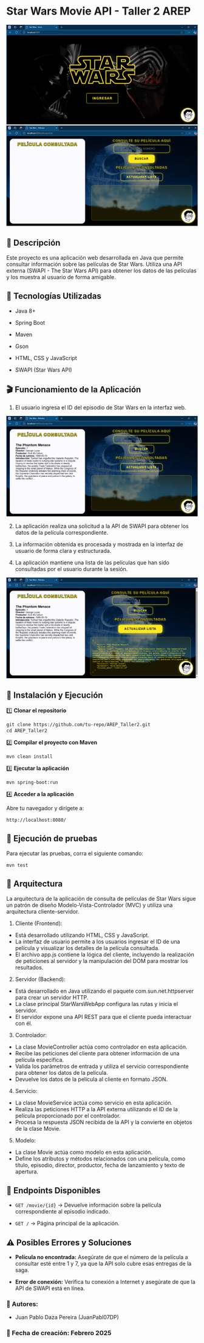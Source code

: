 # **Star Wars Movie API - Taller 2 AREP**
![](img/img.png)
![](img/img_1.png)
## 📌 Descripción

Este proyecto es una aplicación web desarrollada en Java que permite consultar información sobre las películas de Star Wars. Utiliza una API externa (SWAPI - The Star Wars API) para obtener los datos de las películas y los muestra al usuario de forma amigable.

## 🚀 Tecnologías Utilizadas

- Java 8+

- Spring Boot

- Maven

- Gson

- HTML, CSS y JavaScript

- SWAPI (Star Wars API)

## 🎬 Funcionamiento de la Aplicación

1. El usuario ingresa el ID del episodio de Star Wars en la interfaz web.

![](img/img_2.png)

2. La aplicación realiza una solicitud a la API de SWAPI para obtener los datos de la película correspondiente.

3. La información obtenida es procesada y mostrada en la interfaz de usuario de forma clara y estructurada.

4. La aplicación mantiene una lista de las películas que han sido consultadas por el usuario durante la sesión.

![](img/img_3.png)

## 🔧 Instalación y Ejecución

1️⃣ **Clonar el repositorio**

```
git clone https://github.com/tu-repo/AREP_Taller2.git
cd AREP_Taller2
```

2️⃣ **Compilar el proyecto con Maven**

```
mvn clean install
```

3️⃣ **Ejecutar la aplicación**

```
mvn spring-boot:run
```

4️⃣ **Acceder a la aplicación**

Abre tu navegador y dirígete a:

```
http://localhost:8080/
```

## 🌟 Ejecución de pruebas

Para ejecutar las pruebas, corra el siguiente comando:

```
mvn test
```

## 🔨 Arquitectura

La arquitectura de la aplicación de consulta de películas de Star Wars sigue un patrón de diseño Modelo-Vista-Controlador (MVC) y utiliza una arquitectura cliente-servidor.

1. Cliente (Frontend):

- Está desarrollado utilizando HTML, CSS y JavaScript.
- La interfaz de usuario permite a los usuarios ingresar el ID de una película y visualizar los detalles de la película consultada.
- El archivo app.js contiene la lógica del cliente, incluyendo la realización de peticiones al servidor y la manipulación del DOM para mostrar los resultados.

2. Servidor (Backend):

- Está desarrollado en Java utilizando el paquete com.sun.net.httpserver para crear un servidor HTTP.
- La clase principal StarWarsWebApp configura las rutas y inicia el servidor.
- El servidor expone una API REST para que el cliente pueda interactuar con él.

3. Controlador:

- La clase MovieController actúa como controlador en esta aplicación.
- Recibe las peticiones del cliente para obtener información de una película específica.
- Valida los parámetros de entrada y utiliza el servicio correspondiente para obtener los datos de la película.
- Devuelve los datos de la película al cliente en formato JSON.

4. Servicio:

- La clase MovieService actúa como servicio en esta aplicación.
- Realiza las peticiones HTTP a la API externa utilizando el ID de la película proporcionado por el controlador.
- Procesa la respuesta JSON recibida de la API y la convierte en objetos de la clase Movie.

5. Modelo:

- La clase Movie actúa como modelo en esta aplicación.
- Define los atributos y métodos relacionados con una película, como título, episodio, director, productor, fecha de lanzamiento y texto de apertura.

## 🔗 Endpoints Disponibles

-  ```GET /movie/{id}``` → Devuelve información sobre la película correspondiente al episodio indicado.

- ```GET /``` → Página principal de la aplicación.

## ⚠️ Posibles Errores y Soluciones

- **Película no encontrada:** Asegúrate de que el número de la película a consultar esté entre 1 y 7, ya que la API solo cubre esas entregas de la saga.

- **Error de conexión:** Verifica tu conexión a Internet y asegúrate de que la API de SWAPI está en línea.

### 📌 Autores:
- Juan Pablo Daza Pereira (JuanPabl07DP)

### 📅 Fecha de creación: Febrero 2025
